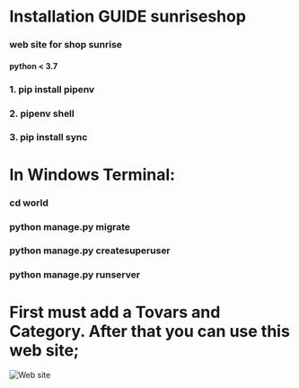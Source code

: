 # Installation GUIDE sunriseshop
### web site for shop sunrise  

#### python < 3.7  
### 1. pip install pipenv  
### 2. pipenv shell   
### 3. pip install sync
# In Windows Terminal:
### cd world 
### python manage.py migrate  
### python manage.py createsuperuser
### python manage.py runserver 

# First must add a Tovars and Category. After that you can use this web site; 
![Web site](https://github.com/bekss/sunriseshop/blob/main/shop.jpg/shop.jpg)
